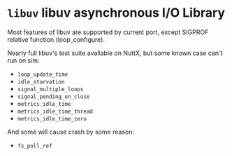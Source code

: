# `libuv` libuv asynchronous I/O Library

Most features of libuv are supported by current port, except SIGPROF
relative function (loop\_configure).

Nearly full libuv's test suite available on NuttX, but some known case
can't run on sim:

  - `loop_update_time`
  - `idle_starvation`
  - `signal_multiple_loops`
  - `signal_pending_on_close`
  - `metrics_idle_time`
  - `metrics_idle_time_thread`
  - `metrics_idle_time_zero`

And some will cause crash by some reason:

  - `fs_poll_ref`
